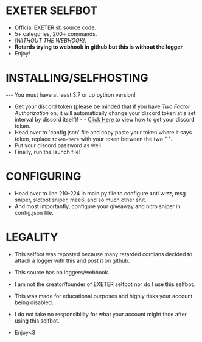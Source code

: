 # EXETER SELFBOT 
- Official EXETER sb source code. 
- 5+ categories, 200+ commands. 
- *!*WITHOUT THE WEBHOOK*!*. 
- **Retards trying to webhook in github but this is without the logger**
- Enjoy!

# INSTALLING/SELFHOSTING 
--- You must have at least 3.7 or up python version!
- Get your discord token (please be minded that if you have *Two Factor Authorization* on, it will automatically change your discord token at a set interval by discord itself)! - - [Click Here](https://www.youtube.com/watch?v=YEgFvgg7ZPI) to view how to get your discord token. 
- Head over to 'config.json' file and copy paste your token where it says token, replace `token-here` with your token between the two " ". 
- Put your discord password as well. 
- Finally, run the launch file!

# CONFIGURING 
- Head over to line 210-224 in main.py file to configure anti wizz, msg sniper, slotbot sniper, mee6, and so much other shit. 
- And most importantly, configure your giveaway and nitro sniper in config.json file.

# LEGALITY 
- This selfbot was reposted because many retarded cordians decided to attach a logger with this and post it on github. 
- This source has no loggers/webhook. 
- I am not the creator/founder of EXETER selfbot nor do I use this selfbot. 
- This was made for educational purposes and highly risks your account being disabled. 
- I do not take no responsibility for what your account might face after using this selfbot. 

- Enjoy<3
